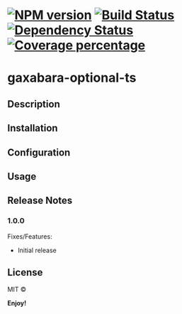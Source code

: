 # [![NPM version][npm-image]][npm-url] [![Build Status][travis-image]][travis-url] [![Dependency Status][daviddm-image]][daviddm-url] [![Coverage percentage][coveralls-image]][coveralls-url]

# gaxabara-optional-ts

## Description

## Installation

## Configuration

## Usage

## Release Notes
### 1.0.0

Fixes/Features:
- Initial release

## License

MIT © [](https://github.com/xaviferro/)

**Enjoy!**

[npm-image]: https://badge.fury.io/js/gaxabara-optional-ts.svg
[npm-url]: https://npmjs.org/package/gaxabara-optional-ts
[travis-image]: https://travis-ci.org/xaviferro/gaxabara-optional-ts.svg?branch=master
[travis-url]: https://travis-ci.org/xaviferro/gaxabara-optional-ts
[daviddm-image]: https://david-dm.org/xaviferro/gaxabara-optional-ts.svg?theme=shields.io
[daviddm-url]: https://david-dm.org/xaviferro/gaxabara-optional-ts
[coveralls-image]: https://coveralls.io/repos/xaviferro/gaxabara-optional-ts/badge.svg
[coveralls-url]: https://coveralls.io/r/xaviferro/gaxabara-optional-ts
